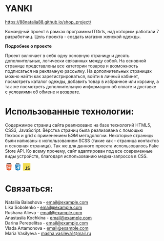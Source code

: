 # YANKI

https://88natalia88.github.io/shop_project/ <br>

Командный проект в рамках программы ITGirls, над которым работали 7 разработчиц. Цель проекта - создать магазин женской одежды.

**Подробнее о проекте** <br>

Проект включает в себя одну основную страницу и десять дополнительных, логически связанных между собой. На основной странице представлены все категории товаров и возможность подписаться на рекламную рассылку. На дополнительных страницах можно найти как зарегистрироваться, войти в личный кабинет, посмотреть каталог одежды, добавить товар в избранное или корзину, а так же посмотреть дополнительную информацию об оплате и доставке с условиями об обмене и возврате.

# Использованные технологии:

Содержимое страниц сайта реализовано на базе технологий HTML5, CSS3, JavaScript. Вёрстка страниц была реализована с помощью flexbox и grid с применением БЭМ методологии. Некоторые страницы были написаны с использованием SCSS (такие как - страница контактов и основная страница). Так же для данного проекта использовалось Fake Store API. Ко всему прочему, сайт адаптирован под все современные виды устройств, благодаря использованию медиа-запросов в CSS.

<code><img height="25" src="https://raw.githubusercontent.com/devicons/devicon/master/icons/html5/html5-original-wordmark.svg"></code>
<code><img height="25" src="https://raw.githubusercontent.com/devicons/devicon/master/icons/css3/css3-original-wordmark.svg"></code>
<code><img height="25" src="https://raw.githubusercontent.com/devicons/devicon/master/icons/javascript/javascript-original.svg"></code>

# Связаться:

Nataliia Balashova - email@example.com <br>
Lika Sobolenko - email@example.com <br>
Rushana Alieva - email@example.com <br>
Anastasiia Kochkina - email@example.com <br>
Darina Perepelitsa - email@example.com <br>
Vlada Artamonova - email@example.com <br>
Maria Vasilyeva - masha.vasileva1@mail.ru <br>
